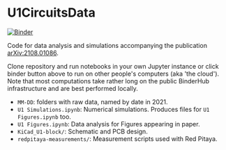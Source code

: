 # U1CircuitsData
[![Binder](https://mybinder.org/badge_logo.svg)](https://mybinder.org/v2/gh/tychon/U1CircuitsData/HEAD)

Code for data analysis and simulations accompanying the publication [arXiv:2108.01086](https://arxiv.org/abs/2108.01086).

Clone repository and run notebooks in your own Jupyter instance or click binder button above to run on other people's computers (aka 'the cloud'). Note that most computations take rather long on the public BinderHub infrastructure and are best performed locally.

  * `MM-DD`: folders with raw data, named by date in 2021.
  * `U1 Simulations.ipynb`: Numerical simulations. Produces files for `U1 Figures.ipynb` too.
  * `U1 Figures.ipynb`: Data analysis for Figures appearing in paper.
  * `KiCad_U1-block/`: Schematic and PCB design.
  * `redpitaya-measurements/`: Measurement scripts used with Red Pitaya.
